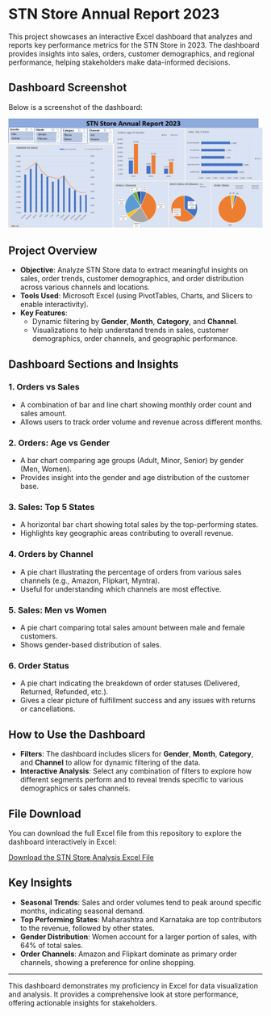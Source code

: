 # STN Store Annual Report 2023

This project showcases an interactive Excel dashboard that analyzes and reports key performance metrics for the STN Store in 2023. The dashboard provides insights into sales, orders, customer demographics, and regional performance, helping stakeholders make data-informed decisions.

## Dashboard Screenshot
Below is a screenshot of the dashboard:

![STN Store Annual Report Dashboard](https://github.com/Asawari-Nannaware/STN-Store-Data-Analysis/blob/main/STN_Store_data_dashboard.png)
## Project Overview

- **Objective**: Analyze STN Store data to extract meaningful insights on sales, order trends, customer demographics, and order distribution across various channels and locations.
- **Tools Used**: Microsoft Excel (using PivotTables, Charts, and Slicers to enable interactivity).
- **Key Features**:
  - Dynamic filtering by **Gender**, **Month**, **Category**, and **Channel**.
  - Visualizations to help understand trends in sales, customer demographics, order channels, and geographic performance.

## Dashboard Sections and Insights

### 1. Orders vs Sales
   - A combination of bar and line chart showing monthly order count and sales amount.
   - Allows users to track order volume and revenue across different months.

### 2. Orders: Age vs Gender
   - A bar chart comparing age groups (Adult, Minor, Senior) by gender (Men, Women).
   - Provides insight into the gender and age distribution of the customer base.

### 3. Sales: Top 5 States
   - A horizontal bar chart showing total sales by the top-performing states.
   - Highlights key geographic areas contributing to overall revenue.

### 4. Orders by Channel
   - A pie chart illustrating the percentage of orders from various sales channels (e.g., Amazon, Flipkart, Myntra).
   - Useful for understanding which channels are most effective.

### 5. Sales: Men vs Women
   - A pie chart comparing total sales amount between male and female customers.
   - Shows gender-based distribution of sales.

### 6. Order Status
   - A pie chart indicating the breakdown of order statuses (Delivered, Returned, Refunded, etc.).
   - Gives a clear picture of fulfillment success and any issues with returns or cancellations.

## How to Use the Dashboard

- **Filters**: The dashboard includes slicers for **Gender**, **Month**, **Category**, and **Channel** to allow for dynamic filtering of the data.
- **Interactive Analysis**: Select any combination of filters to explore how different segments perform and to reveal trends specific to various demographics or sales channels.

## File Download

You can download the full Excel file from this repository to explore the dashboard interactively in Excel:

[Download the STN Store Analysis Excel File](https://github.com/Asawari-Nannaware/STN-Store-Data-Analysis/blob/main/STN%20store%20data%20analysis.xlsx) 

## Key Insights

- **Seasonal Trends**: Sales and order volumes tend to peak around specific months, indicating seasonal demand.
- **Top Performing States**: Maharashtra and Karnataka are top contributors to the revenue, followed by other states.
- **Gender Distribution**: Women account for a larger portion of sales, with 64% of total sales.
- **Order Channels**: Amazon and Flipkart dominate as primary order channels, showing a preference for online shopping.

---

This dashboard demonstrates my proficiency in Excel for data visualization and analysis. It provides a comprehensive look at store performance, offering actionable insights for stakeholders.
